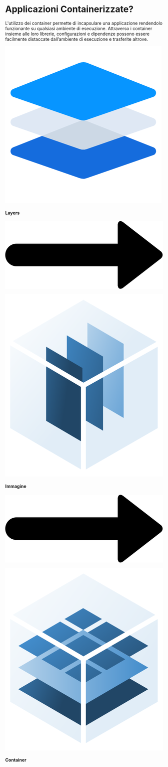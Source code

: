 # Applicazioni Containerizzate?

L'utilizzo dei container permette di incapsulare una applicazione rendendolo funzionante su qualsiasi ambiente di esecuzione. Attraverso i container insieme alle loro librerie, configurazioni e dipendenze possono essere facilmente distaccate dall’ambiente di esecuzione e trasferite altrove.

<!-- block-start: grid -->
<!-- block-start: column -->
![intro](../../assets/container/layers.png "Image Layers")
#### Layers
<!-- block-end -->

<!-- block-start: arrow -->

![right-arrow](../../assets/arrow.png "Architecture")
<!-- block-end -->

<!-- block-start: column -->
![intro](../../assets/container/image.svg "Image")
#### Immagine
<!-- block-end -->
<!-- block-start: arrow -->

![right-arrow](../../assets/arrow.png "Architecture")
<!-- block-end -->

<!-- block-start: column -->
![intro](../../assets/container/logo.svg "Container")
#### Container

<!-- block-end -->

<!-- block-end -->